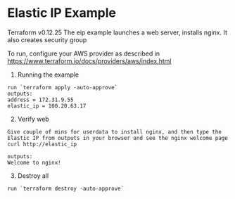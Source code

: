 # Elastic IP Example
Terraform v0.12.25
The eip example launches a web server, installs nginx. It also creates security group 

To run, configure your AWS provider as described in https://www.terraform.io/docs/providers/aws/index.html

1) Running the example
```
run `terraform apply -auto-approve` 
outputs:
address = 172.31.9.55
elastic_ip = 100.20.63.17
```
2) Verify web
```
Give couple of mins for userdata to install nginx, and then type the Elastic IP from outputs in your browser and see the nginx welcome page
curl http://elastic_ip

outputs:
Welcome to nginx!
```
3) Destroy all
```
run `terraform destroy -auto-approve`

```
